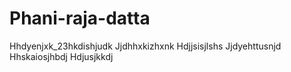 # Phani-raja-datta
Hhdyenjxk_23hkdishjudk
Jjdhhxkizhxnk
Hdjjsisjlshs
Jjdyehttusnjd
Hhskaiosjhbdj
Hdjusjkkdj

